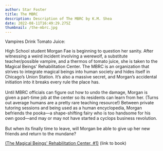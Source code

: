 ```yaml
---
author: Star Foster
title: The MBRC
description: Description of The MBRC by K.M. Shea
date: 2022-08-11T16:49:29.275Z
thumbnail: /the-mbrc.jpg
---
```

Vampires Drink Tomato Juice: 

High School student Morgan Fae is beginning to question her sanity. After witnessing a weird incident involving a werewolf, a substitute teacher/possible vampire, and a thermos of tomato juice, she is taken to the Magical Beings' Rehabilitation Center. The MBRC is an organization that strives to integrate magical beings into human society and hides itself in Chicago’s Union Station. It’s also a massive secret, and Morgan’s accidental initiation into it breaks every rule the place has.\
\
Until MBRC officials can figure out how to undo the damage, Morgan is given a part-time job at the center so its residents can learn from her. (Turns out average humans are a pretty rare teaching resource!) Between private tutoring sessions and being used as a human encyclopedia, Morgan befriends the pooka—a shape-shifting fairy who is too handsome for his own good—and may or may not have started a cyclops business revolution.\
\
But when its finally time to leave, will Morgan be able to give up her new friends and return to the mundane?

[(The Magical Beings' Rehabilitation Center, #1)](https://www.goodreads.com/book/show/36465194-vampires-drink-tomato-juice) (link to book)